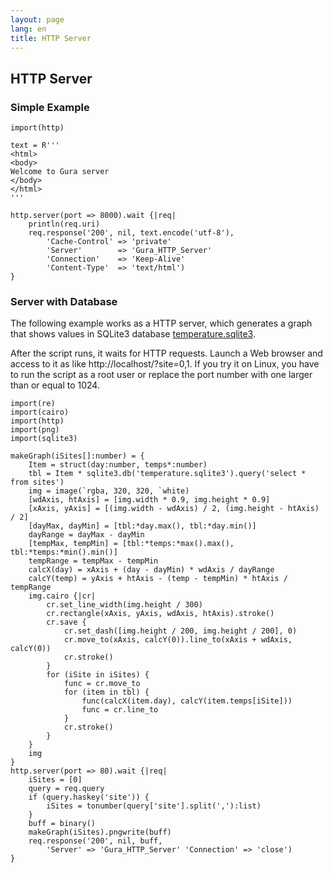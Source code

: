 ```yaml
---
layout: page
lang: en
title: HTTP Server
---
```


HTTP Server
-----------

### Simple Example

    import(http)
    
    text = R'''
    <html>
    <body>
    Welcome to Gura server
    </body>
    </html>
    '''
    
    http.server(port => 8000).wait {|req|
        println(req.uri)
        req.response('200', nil, text.encode('utf-8'),
            'Cache-Control' => 'private'
            'Server'        => 'Gura_HTTP_Server'
            'Connection'    => 'Keep-Alive'
            'Content-Type'  => 'text/html')
    }

### Server with Database

The following example works as a HTTP server, which generates a graph
that shows values in SQLite3 database
[temperature.sqlite3](https://github.com/gura-lang/gura/blob/master/sample/resource/temperature.sqlite3?raw=true).

After the script runs, it waits for HTTP requests.
Launch a Web browser and access to it as like http://localhost/?site=0,1.
If you try it on Linux, you have to run the script as a root user or
replace the port number with one larger than or equal to 1024.

    import(re)
    import(cairo)
    import(http)
    import(png)
    import(sqlite3)
    
    makeGraph(iSites[]:number) = {
        Item = struct(day:number, temps*:number)
        tbl = Item * sqlite3.db('temperature.sqlite3').query('select * from sites')
        img = image(`rgba, 320, 320, `white)
        [wdAxis, htAxis] = [img.width * 0.9, img.height * 0.9]
        [xAxis, yAxis] = [(img.width - wdAxis) / 2, (img.height - htAxis) / 2]
        [dayMax, dayMin] = [tbl:*day.max(), tbl:*day.min()]
        dayRange = dayMax - dayMin
        [tempMax, tempMin] = [tbl:*temps:*max().max(), tbl:*temps:*min().min()]
        tempRange = tempMax - tempMin
        calcX(day) = xAxis + (day - dayMin) * wdAxis / dayRange
        calcY(temp) = yAxis + htAxis - (temp - tempMin) * htAxis / tempRange
        img.cairo {|cr|
            cr.set_line_width(img.height / 300)
            cr.rectangle(xAxis, yAxis, wdAxis, htAxis).stroke()
            cr.save {
                cr.set_dash([img.height / 200, img.height / 200], 0)
                cr.move_to(xAxis, calcY(0)).line_to(xAxis + wdAxis, calcY(0))
                cr.stroke()
            }
            for (iSite in iSites) {
                func = cr.move_to
                for (item in tbl) {
                    func(calcX(item.day), calcY(item.temps[iSite]))
                    func = cr.line_to
                }
                cr.stroke()
            }
        }
        img
    }
    http.server(port => 80).wait {|req|
        iSites = [0]
    	query = req.query
        if (query.haskey('site')) {
            iSites = tonumber(query['site'].split(','):list)
        }
        buff = binary()
        makeGraph(iSites).pngwrite(buff)
        req.response('200', nil, buff,
            'Server' => 'Gura_HTTP_Server' 'Connection' => 'close')
    }
